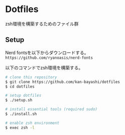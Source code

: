 # Dotfiles

zsh環境を構築するためのファイル群

## Setup

Nerd fontsを以下からダウンロードする。
`https://github.com/ryanoasis/nerd-fonts`

以下のコマンドでzsh環境を構築する。

```bash
# clone this repository
$ git clone https://github.com/kan-bayashi/dotfiles
$ cd dotfiles

# setup dotfiles
$ ./setup.sh

# install essential tools (required sudo)
$ ./install.sh

# enable zsh environment
$ exec zsh -l
```